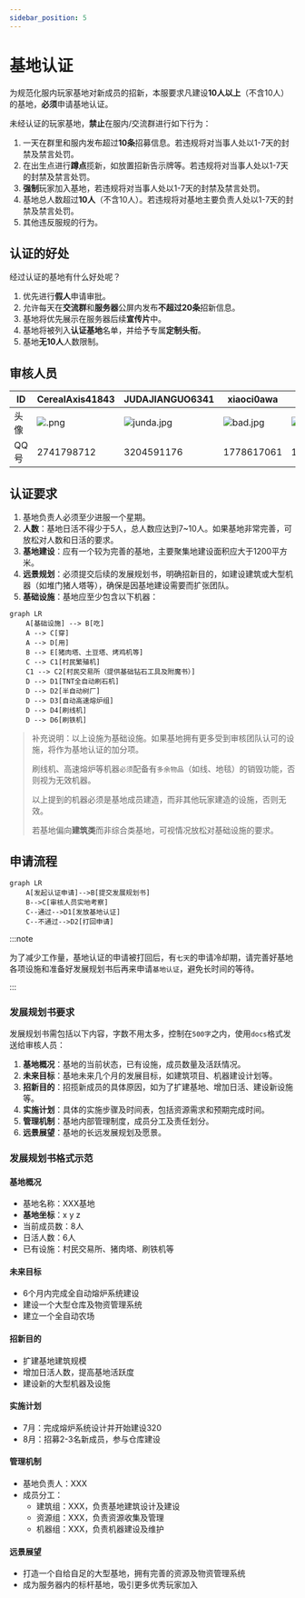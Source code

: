 ```yaml
---
sidebar_position: 5
---
```


# 基地认证

为规范化服内玩家基地对新成员的招新，本服要求凡建设**10人以上**（不含10人）的基地，**必须**申请基地认证。

未经认证的玩家基地，**禁止**在服内/交流群进行如下行为：

1. 一天在群里和服内发布超过**10条**招募信息。若违规将对当事人处以1-7天的封禁及禁言处罚。
2. 在出生点进行**蹲点**揽新，如放置招新告示牌等。若违规将对当事人处以1-7天的封禁及禁言处罚。
3. **强制**玩家加入基地，若违规将对当事人处以1-7天的封禁及禁言处罚。
4. 基地总人数超过**10人**（不含10人）。若违规将对基地主要负责人处以1-7天的封禁及禁言处罚。
5. 其他违反服规的行为。

## 认证的好处

经过认证的基地有什么好处呢？

1. 优先进行**假人**申请审批。
2. 允许每天在**交流群**和**服务器**公屏内发布**不超过20条**招新信息。
3. 基地将优先展示在服务器后续**宣传片**中。
4. 基地将被列入**认证基地**名单，并给予专属**定制头衔**。
5. 基地**无10人**人数限制。

## 审核人员

| ID | CerealAxis41843 | JUDAJIANGUO6341 | xiaoci0awa | badmood |
| --- | --- | --- | --- | --- |
| 头像 | ![.png](https://s2.loli.net/2024/07/05/WxK6N9gPi5rvfJd.png) | ![junda.jpg](https://s2.loli.net/2024/07/05/STKOi8ajcApGLoe.jpg) | ![bad.jpg](https://s2.loli.net/2024/07/05/Jaw9TxOY7hl3PKu.jpg) | ![xiao.jpg](https://s2.loli.net/2024/07/05/CDmBsvhIV2GxjE7.jpg) |
| QQ号 | 2741798712 | 3204591176 | 1778617061 | 1302600482 |

## 认证要求

1. 基地负责人必须至少进服一个星期。
2. **人数**：基地日活不得少于5人，总人数应达到7~10人。如果基地非常完善，可放松对人数和日活的要求。
3. **基地建设**：应有一个较为完善的基地，主要聚集地建设面积应大于1200平方米。
4. **远景规划**：必须提交后续的发展规划书，明确招新目的，如建设建筑或大型机器（如堆门猪人塔等），确保是因基地建设需要而扩张团队。
5. **基础设施**：基地应至少包含以下机器：

```mermaid
graph LR
    A[基础设施] --> B[吃]
    A --> C[穿]
    A --> D[用]
    B --> E[猪肉塔、土豆塔、烤鸡机等]
    C --> C1[村民繁殖机]
    C1 --> C2[村民交易所（提供基础钻石工具及附魔书）]
    D --> D1[TNT全自动刷石机]
    D --> D2[半自动树厂]
    D --> D3[自动高速熔炉组]
    D --> D4[刷线机]
    D --> D6[刷铁机]
```

> 补充说明：以上设施为基础设施。如果基地拥有更多受到审核团队认可的设施，将作为基地认证的加分项。
>
> 刷线机、高速熔炉等机器`必须`配备有`多余物品`（如线、地毯）的销毁功能，否则视为无效机器。
> 
> 以上提到的机器必须是基地成员建造，而非其他玩家建造的设施，否则无效。
> 
> 若基地偏向**建筑类**而非综合类基地，可视情况放松对基础设施的要求。

## 申请流程

```mermaid
graph LR
    A[发起认证申请]-->B[提交发展规划书]
    B-->C[审核人员实地考察]
    C--通过-->D1[发放基地认证]
    C--不通过-->D2[打回申请]
```
:::note

为了减少工作量，基地认证的申请被打回后，有`七天`的申请冷却期，请完善好基地各项设施和准备好发展规划书后再来申请`基地认证`，避免长时间的等待。

:::

### 发展规划书要求

发展规划书需包括以下内容，字数不用太多，控制在`500字`之内，使用`docs`格式发送给审核人员：

1. **基地概况**：基地的当前状态，已有设施，成员数量及活跃情况。
2. **未来目标**：基地未来几个月的发展目标，如建筑项目、机器建设计划等。
3. **招新目的**：招揽新成员的具体原因，如为了扩建基地、增加日活、建设新设施等。
4. **实施计划**：具体的实施步骤及时间表，包括资源需求和预期完成时间。
5. **管理机制**：基地内部管理制度，成员分工及责任划分。
6. **远景展望**：基地的长远发展规划及愿景。

### 发展规划书格式示范

#### 基地概况

- 基地名称：XXX基地
- **基地坐标**：x y z
- 当前成员数：8人
- 日活人数：6人
- 已有设施：村民交易所、猪肉塔、刷铁机等

#### 未来目标

- 6个月内完成全自动熔炉系统建设
- 建设一个大型仓库及物资管理系统
- 建立一个全自动农场

#### 招新目的

- 扩建基地建筑规模
- 增加日活人数，提高基地活跃度
- 建设新的大型机器及设施

#### 实施计划

- 7月：完成熔炉系统设计并开始建设320
- 8月：招募2-3名新成员，参与仓库建设

#### 管理机制

- 基地负责人：XXX
- 成员分工：
  - 建筑组：XXX，负责基地建筑设计及建设
  - 资源组：XXX，负责资源收集及管理
  - 机器组：XXX，负责机器建设及维护

#### 远景展望

- 打造一个自给自足的大型基地，拥有完善的资源及物资管理系统
- 成为服务器内的标杆基地，吸引更多优秀玩家加入